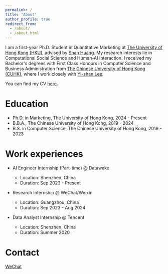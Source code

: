 ```yaml
---
permalink: /
title: "About"
author_profile: true
redirect_from: 
  - /about/
  - /about.html
---
```


I am a first-year Ph.D. Student in Quantitative Marketing at [The University of Hong Kong (HKU)](https://www.hku.hk/), advised by [Shan Huang](https://www.shanhhuang.com/). My research interests lie in Computational Social Science and Human-AI Interaction. I received my Bachelor's degrees with First Class Honours in Computer Science and Business Administration from [The Chinese University of Hong Kong (CUHK)](https://www.cuhk.edu.hk/english/index.html), where I work closely with [Yi-shan Lee](https://sites.google.com/view/yi-shanlee). 

You can find my CV [here](../assets/CV.pdf).

Education
======
* Ph.D. in Marketing, The University of Hong Kong, 2024 - Present
* B.B.A., The Chinese University of Hong Kong, 2019 - 2024
* B.S. in Computer Science, The Chinese University of Hong Kong, 2019 - 2023

Work experiences
======
* AI Engineer Internship (Part-time) @ Datawake
  * Location: Shenzhen, China
  * Duration: Sep 2023 - Present

* Research Internship @ WeChat/Weixin
  * Location: Guangzhou, China
  * Duration: Sep 2023 - Aug 2024

* Data Analyst Internship @ Tencent
  * Location: Shenzhen, China
  * Duration: Summer 2020

Contact
======
[WeChat](../images/wechat.jpg)
